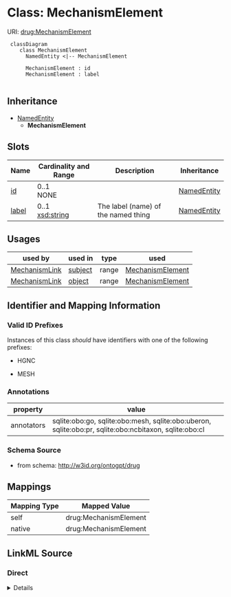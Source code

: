 # Class: MechanismElement



URI: [drug:MechanismElement](http://w3id.org/ontogpt/drug/MechanismElement)


```mermaid
 classDiagram
    class MechanismElement
      NamedEntity <|-- MechanismElement
      
      MechanismElement : id
      MechanismElement : label
      
```




## Inheritance
* [NamedEntity](NamedEntity.md)
    * **MechanismElement**



## Slots

| Name | Cardinality and Range | Description | Inheritance |
| ---  | --- | --- | --- |
| [id](id.md) | 0..1 <br/> NONE |  | [NamedEntity](NamedEntity.md) |
| [label](label.md) | 0..1 <br/> [xsd:string](xsd:string) | The label (name) of the named thing | [NamedEntity](NamedEntity.md) |





## Usages

| used by | used in | type | used |
| ---  | --- | --- | --- |
| [MechanismLink](MechanismLink.md) | [subject](subject.md) | range | [MechanismElement](MechanismElement.md) |
| [MechanismLink](MechanismLink.md) | [object](object.md) | range | [MechanismElement](MechanismElement.md) |






## Identifier and Mapping Information


### Valid ID Prefixes

Instances of this class *should* have identifiers with one of the following prefixes:

* HGNC

* MESH






### Annotations

| property | value |
| --- | --- |
| annotators | sqlite:obo:go, sqlite:obo:mesh, sqlite:obo:uberon, sqlite:obo:pr, sqlite:obo:ncbitaxon, sqlite:obo:cl |



### Schema Source


* from schema: http://w3id.org/ontogpt/drug





## Mappings

| Mapping Type | Mapped Value |
| ---  | ---  |
| self | drug:MechanismElement |
| native | drug:MechanismElement |


## LinkML Source

<!-- TODO: investigate https://stackoverflow.com/questions/37606292/how-to-create-tabbed-code-blocks-in-mkdocs-or-sphinx -->

### Direct

<details>
```yaml
name: MechanismElement
id_prefixes:
- HGNC
- MESH
annotations:
  annotators:
    tag: annotators
    value: sqlite:obo:go, sqlite:obo:mesh, sqlite:obo:uberon, sqlite:obo:pr, sqlite:obo:ncbitaxon,
      sqlite:obo:cl
from_schema: http://w3id.org/ontogpt/drug
rank: 1000
is_a: NamedEntity

```
</details>

### Induced

<details>
```yaml
name: MechanismElement
id_prefixes:
- HGNC
- MESH
annotations:
  annotators:
    tag: annotators
    value: sqlite:obo:go, sqlite:obo:mesh, sqlite:obo:uberon, sqlite:obo:pr, sqlite:obo:ncbitaxon,
      sqlite:obo:cl
from_schema: http://w3id.org/ontogpt/drug
rank: 1000
is_a: NamedEntity
attributes:
  id:
    name: id
    annotations:
      prompt.skip:
        tag: prompt.skip
        value: 'true'
    description: A unique identifier for the named entity
    comments:
    - this is populated during the grounding and normalization step
    from_schema: http://w3id.org/ontogpt/core
    rank: 1000
    identifier: true
    alias: id
    owner: MechanismElement
    domain_of:
    - NamedEntity
    - Publication
    range: string
  label:
    name: label
    description: The label (name) of the named thing
    from_schema: http://w3id.org/ontogpt/core
    aliases:
    - name
    rank: 1000
    alias: label
    owner: MechanismElement
    domain_of:
    - NamedEntity
    range: string

```
</details>